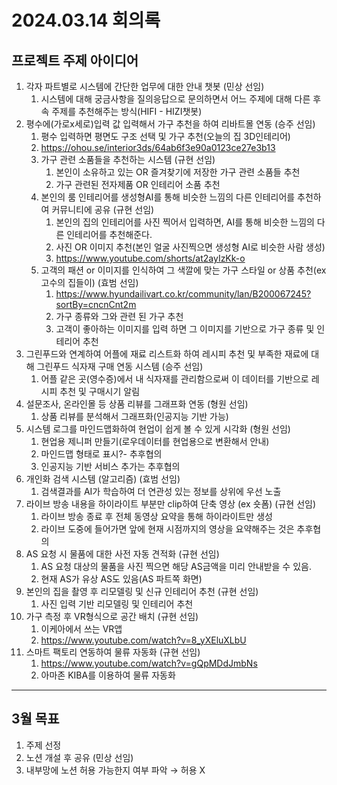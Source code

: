 # 2024.03.14 회의록
## **프로젝트 주제 아이디어**
1. 각자 파트별로 시스템에 간단한 업무에 대한 안내 챗봇 (민상 선임)
    1. 시스템에 대해 궁금사항을 질의응답으로 문의하면서 어느 주제에 대해 다른 후속 주제를 추천해주는 방식(HIFI - HIZI챗봇)
2. 평수에(가로x세로)입력 값 입력해서 가구 추천을 하여 리바트몰 연동 (승주 선임)
    1. 평수 입력하면 평면도 구조 선택 및 가구 추천(오늘의 집 3D인테리어)
    2. https://ohou.se/interior3ds/64ab6f3e90a0123ce27e3b13
    3. 가구 관련 소품들을 추천하는 시스템 (규현 선임)
        1. 본인이 소유하고 있는 OR 즐겨찾기에 저장한 가구 관련 소품들 추천
        2. 가구 관련된 전자제품 OR 인테리어 소품 추천
    4. 본인의 룸 인테리어를 생성형AI를 통해 비슷한 느낌의 다른 인테리어를 추천하여 커뮤니티에 공유 (규현 선임)
        1. 본인의 집의 인테리어를 사진 찍어서 입력하면, AI를 통해 비슷한 느낌의 다른 인테리어를 추천해준다.
        2. 사진 OR 이미지 추천(본인 얼굴 사진찍으면 생성형 AI로 비슷한 사람 생성)
        3. https://www.youtube.com/shorts/at2ayIzKk-o
    5. 고객의 패션 or 이미지를 인식하여 그 색깔에 맞는 가구 스타일 or 상품 추천(ex 고수의 집들이) (효범 선임)
        1. https://www.hyundailivart.co.kr/community/lan/B200067245?sortBy=cncnCnt2m
        2. 가구 종류와 그와 관련 된 가구 추천
        3. 고객이 좋아하는 이미지를 입력 하면 그 이미지를 기반으로 가구 종류 및 인테리어 추천
3. 그린푸드와 연계하여 어플에 재료 리스트화 하여 레시피 추천 및 부족한 재료에 대해 그린푸드 식자재 구매 연동 시스템 (승주 선임)
    1. 어플 같은 곳(영수증)에서 내 식자재를 관리함으로써 이 데이터를 기반으로 레시피 추천 및 구매시기 알림
4. 설문조사, 온라인몰 등 상품 리뷰를 그래프화 연동 (형원 선임)
    1. 상품 리뷰를 분석해서 그래프화(인공지능 기반 가능)
5. 시스템 로그를 마인드맵화하여 현업이 쉽게 볼 수 있게 시각화 (형원 선임)
    1. 현업용 제니퍼 만들기(로우데이터를 현업용으로 변환해서 안내)
    2. 마인드맵 형태로 표시?- 추후협의
    3. 인공지능 기반 서비스 추가는 추후협의
6. 개인화 검색 시스템 (알고리즘) (효범 선임)
    1. 검색결과를 AI가 학습하여 더 연관성 있는 정보를 상위에 우선 노출
7. 라이브 방송 내용을 하이라이트 부분만 clip하여 단축 영상 (ex 숏폼) (규현 선임)
    1. 라이브 방송 종료 후 전체 동영상 요약을 통해 하이라이트만 생성
    2. 라이브 도중에 들어가면 앞에 현재 시점까지의 영상을 요약해주는 것은 추후협의
8. AS 요청 시 물품에 대한 사전 자동 견적화 (규현 선임)
    1. AS 요청 대상의 물품을 사진 찍으면 해당 AS금액을 미리 안내받을 수 있음.
    2. 현재 AS가 유상 AS도 있음(AS 파트쪽 화면)
9. 본인의 집을 촬영 후 리모델링 및 신규 인테리어 추천 (규현 선임)
    1. 사진 입력 기반 리모델링 및 인테리어 추천
10. 가구 측정 후 VR형식으로 공간 배치 (규현 선임)
    1. 이케아에서 쓰는 VR앱
    2. https://www.youtube.com/watch?v=8_yXEluXLbU
11. 스마트 팩토리 연동하여 물류 자동화 (규현 선임)
    1. https://www.youtube.com/watch?v=gQpMDdJmbNs
    2. 아마존 KIBA를 이용하여 물류 자동화
***
## 3월 목표
1. 주제 선정
2. 노션 개설 후 공유 (민상 선임)
3. 내부망에 노션 허용 가능한지 여부 파악 → 허용 X


